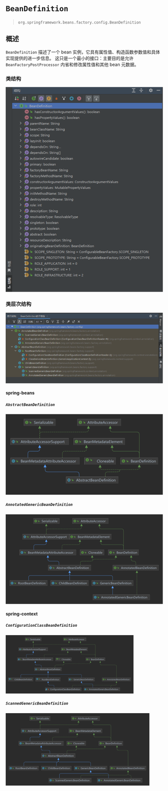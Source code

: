 # `BeanDefinition`

> `org.springframework.beans.factory.config.BeanDefinition`

## 概述

`BeanDefinition` 描述了一个 bean 实例，它具有属性值、构造函数参数值和具体实现提供的进一步信息。
这只是一个最小的接口：主要目的是允许 `BeanFactoryPostProcessor` 内省和修改属性值和其他 bean 元数据。

### 类结构

![Bean Definition 结构](images\beans.factory.config.BeanDefinition-类结构.png)

### 类层次结构

![BeanDefinition子类型](images\beans.factory.config.BeanDefinition-子类型.png)

#### spring-beans

##### `AbstractBeanDefinition`

<img src="images\beans.factory.support.AbstractBeanDefinition-类图.png" alt="beans.factory.support.AbstractBeanDefinition-类图" style="zoom:50%;" />



##### `AnnotatedGenericBeanDefinition`

<img src="images\beans.factory.annotation.AnnotatedGenericBeanDefinition-类图.png" alt="beans.factory.annotation.AnnotatedGenericBeanDefinition-类图" style="zoom:50%;" />

#### spring-context

##### `ConfigurationClassBeanDefinition`

<img src="images\context.annotation.ConfigurationClassBeanDefinitionReader.ConfigurationClassBeanDefinition-类图.png" alt="context.annotation.ConfigurationClassBeanDefinitionReader.ConfigurationClassBeanDefinition-类图" style="zoom: 40%;" />

##### `ScannedGenericBeanDefinition`

<img src="images\context.annotation.ScannedGenericBeanDefinition-类图.png" alt="context.annotation.ScannedGenericBeanDefinition-类图" style="zoom:45%;" />





